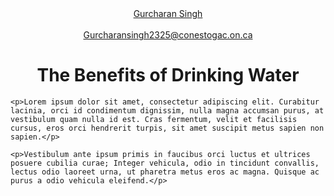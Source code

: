 <html>
<head>
    <title>The Benefits of Drinking Water</title>
</head>
<body>
<center>
<a href="#Gurcharan Singh">Gurcharan Singh</a>
<br><br>
<a href="#Gurcharansingh2325@conestogac.on.ca">Gurcharansingh2325@conestogac.on.ca</a>
</center>
    <h1 align="center">The Benefits of Drinking Water</h1>

    <p>Lorem ipsum dolor sit amet, consectetur adipiscing elit. Curabitur lacinia, orci id condimentum dignissim, nulla magna accumsan purus, at vestibulum quam nulla id est. Cras fermentum, velit et facilisis cursus, eros orci hendrerit turpis, sit amet suscipit metus sapien non sapien.</p>

    <p>Vestibulum ante ipsum primis in faucibus orci luctus et ultrices posuere cubilia curae; Integer vehicula, odio in tincidunt convallis, lectus odio laoreet urna, ut pharetra metus eros ac magna. Quisque ac purus a odio vehicula eleifend.</p>
</body>
</html>
